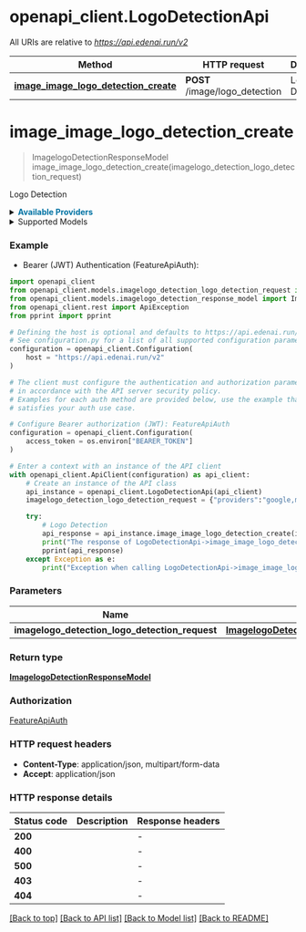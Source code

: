 # openapi_client.LogoDetectionApi

All URIs are relative to *https://api.edenai.run/v2*

Method | HTTP request | Description
------------- | ------------- | -------------
[**image_image_logo_detection_create**](LogoDetectionApi.md#image_image_logo_detection_create) | **POST** /image/logo_detection | Logo Detection


# **image_image_logo_detection_create**
> ImagelogoDetectionResponseModel image_image_logo_detection_create(imagelogo_detection_logo_detection_request)

Logo Detection

<details><summary><strong style='color: #0072a3; cursor: pointer'>Available Providers</strong></summary>    |Provider|Model|Version|Price|Billing unit| |----|----|-------|-----|------------| |**google**|-|`v1`|1.5 (per 1000 file)|1 file |**microsoft**|-|`v3.2`|1.0 (per 1000 file)|1 file |**smartclick**|-|`v3.2`|0.5 (per 1000 file)|1 file |**api4ai**|-|`v1.0.0`|0.25 (per 1000 file)|1 file |**clarifai**|-|`8.0.0`|2.0 (per 1000 file)|1 file   </details>  <details><summary>Supported Models</summary><details><summary>api4ai</summary>      |Name|Value| |----|-----| |**api4ai**|`v1`| ||`v2`|  </details>  </details>

### Example

* Bearer (JWT) Authentication (FeatureApiAuth):

```python
import openapi_client
from openapi_client.models.imagelogo_detection_logo_detection_request import ImagelogoDetectionLogoDetectionRequest
from openapi_client.models.imagelogo_detection_response_model import ImagelogoDetectionResponseModel
from openapi_client.rest import ApiException
from pprint import pprint

# Defining the host is optional and defaults to https://api.edenai.run/v2
# See configuration.py for a list of all supported configuration parameters.
configuration = openapi_client.Configuration(
    host = "https://api.edenai.run/v2"
)

# The client must configure the authentication and authorization parameters
# in accordance with the API server security policy.
# Examples for each auth method are provided below, use the example that
# satisfies your auth use case.

# Configure Bearer authorization (JWT): FeatureApiAuth
configuration = openapi_client.Configuration(
    access_token = os.environ["BEARER_TOKEN"]
)

# Enter a context with an instance of the API client
with openapi_client.ApiClient(configuration) as api_client:
    # Create an instance of the API class
    api_instance = openapi_client.LogoDetectionApi(api_client)
    imagelogo_detection_logo_detection_request = {"providers":"google,microsoft,api4ai,clarifai,smartclick","file_url":"http://edenai-resource-example.jpg"} # ImagelogoDetectionLogoDetectionRequest | 

    try:
        # Logo Detection
        api_response = api_instance.image_image_logo_detection_create(imagelogo_detection_logo_detection_request)
        print("The response of LogoDetectionApi->image_image_logo_detection_create:\n")
        pprint(api_response)
    except Exception as e:
        print("Exception when calling LogoDetectionApi->image_image_logo_detection_create: %s\n" % e)
```



### Parameters


Name | Type | Description  | Notes
------------- | ------------- | ------------- | -------------
 **imagelogo_detection_logo_detection_request** | [**ImagelogoDetectionLogoDetectionRequest**](ImagelogoDetectionLogoDetectionRequest.md)|  | 

### Return type

[**ImagelogoDetectionResponseModel**](ImagelogoDetectionResponseModel.md)

### Authorization

[FeatureApiAuth](../README.md#FeatureApiAuth)

### HTTP request headers

 - **Content-Type**: application/json, multipart/form-data
 - **Accept**: application/json

### HTTP response details

| Status code | Description | Response headers |
|-------------|-------------|------------------|
**200** |  |  -  |
**400** |  |  -  |
**500** |  |  -  |
**403** |  |  -  |
**404** |  |  -  |

[[Back to top]](#) [[Back to API list]](../README.md#documentation-for-api-endpoints) [[Back to Model list]](../README.md#documentation-for-models) [[Back to README]](../README.md)

